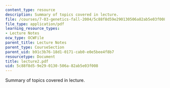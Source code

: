 ```yaml
---
content_type: resource
description: Summary of topics covered in lecture.
file: /courses/7-03-genetics-fall-2004/5c88f8d59e290130506a82ab5e03f008_lecture2.pdf
file_type: application/pdf
learning_resource_types:
- Lecture Notes
ocw_type: OCWFile
parent_title: Lecture Notes
parent_type: CourseSection
parent_uid: b91c3b76-18d1-0171-cab0-e0e5bee4f8b7
resourcetype: Document
title: lecture2.pdf
uid: 5c88f8d5-9e29-0130-506a-82ab5e03f008
---
```

Summary of topics covered in lecture.

